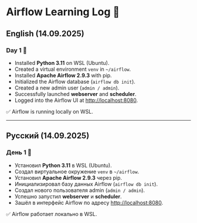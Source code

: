 # Airflow Learning Log 📝

## English (14.09.2025)

### Day 1 🚀
- Installed **Python 3.11** on WSL (Ubuntu).  
- Created a virtual environment `venv` in `~/airflow`.  
- Installed **Apache Airflow 2.9.3** with pip.  
- Initialized the Airflow database (`airflow db init`).  
- Created a new admin user (`admin / admin`).  
- Successfully launched **webserver** and **scheduler**.  
- Logged into the Airflow UI at [http://localhost:8080](http://localhost:8080).  

✅ Airflow is running locally on WSL.  

---

## Русский (14.09.2025)

### День 1 🚀
- Установил **Python 3.11** в WSL (Ubuntu).  
- Создал виртуальное окружение `venv` в `~/airflow`.  
- Установил **Apache Airflow 2.9.3** через pip.  
- Инициализировал базу данных Airflow (`airflow db init`).  
- Создал нового пользователя admin (`admin / admin`).  
- Успешно запустил **webserver** и **scheduler**.  
- Зашёл в интерфейс Airflow по адресу [http://localhost:8080](http://localhost:8080).  

✅ Airflow работает локально в WSL.  
